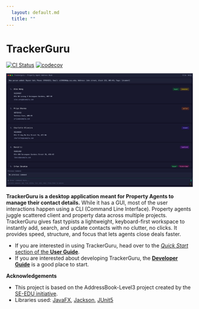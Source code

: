 ```yaml
---
  layout: default.md
  title: ""
---
```


# TrackerGuru

[![CI Status](https://github.com/se-edu/addressbook-level3/workflows/Java%20CI/badge.svg)](https://github.com/AY2526S1-CS2103T-F15b-3/tp/actions)
[![codecov](https://codecov.io/gh/se-edu/addressbook-level3/branch/master/graph/badge.svg)](https://codecov.io/gh/se-edu/addressbook-level3)

![Ui](images/Ui.png)

**TrackerGuru is a desktop application meant for Property Agents to manage their contact details.** While it has a GUI, most of the user interactions happen using a CLI (Command Line Interface).
Property agents juggle scattered client and property data across multiple projects. TrackerGuru gives fast typists a lightweight, keyboard-first workspace to instantly add, search, and update contacts with no clutter, no clicks. It provides speed, structure, and focus that lets agents close deals faster.
* If you are interested in using TrackerGuru, head over to the [_Quick Start_ section of the **User Guide**](UserGuide.html#quick-start).
* If you are interested about developing TrackerGuru, the [**Developer Guide**](DeveloperGuide.html) is a good place to start.


**Acknowledgements**
* This project is based on the AddressBook-Level3 project created by the [SE-EDU initiative](https://se-education.org).
* Libraries used: [JavaFX](https://openjfx.io/), [Jackson](https://github.com/FasterXML/jackson), [JUnit5](https://github.com/junit-team/junit5)
